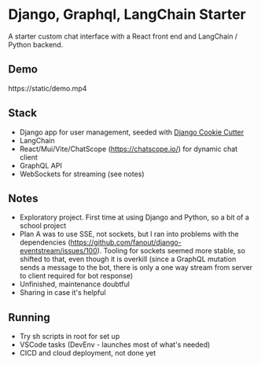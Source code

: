 # Django, Graphql, LangChain Starter

A starter custom chat interface with a React front end and LangChain / Python backend.

## Demo

https://static/demo.mp4



## Stack

* Django app for user management, seeded with [Django Cookie Cutter](https://cookiecutter-django.readthedocs.io/)
* LangChain
* React/Mui/Vite/ChatScope (https://chatscope.io/) for dynamic chat client
* GraphQL API
* WebSockets for streaming (see notes)

## Notes

* Exploratory project.  First time at using Django and Python, so a bit of a school project
* Plan A was to use SSE, not sockets, but I ran into problems with the dependencies (https://github.com/fanout/django-eventstream/issues/100). Tooling for sockets seemed more stable, so shifted to that, even though it is overkill (since a GraphQL mutation sends a message to the bot, there is only a one way stream from server to client required for bot response)
* Unfinished, maintenance doubtful
* Sharing in case it's helpful

## Running
* Try sh scripts in root for set up
* VSCode tasks (DevEnv - launches most of what's needed)
* CICD and cloud deployment, not done yet
